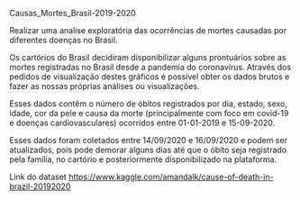 Causas_Mortes_Brasil-2019-2020

Realizar uma analise exploratória das ocorrências de mortes causadas por diferentes doenças no Brasil. 

Os cartórios do Brasil decidiram disponibilizar alguns prontuários sobre as mortes registradas no Brasil desde a pandemia do coronavírus. Através dos pedidos de visualização destes gráficos é possível obter os dados brutos e fazer as nossas próprias análises ou visualizações.

Esses dados contêm o número de óbitos registrados por dia, estado, sexo, idade, cor da pele e causa da morte (principalmente com foco em covid-19 e doenças cardiovasculares) ocorridos entre 01-01-2019 e 15-09-2020.

Esses dados foram coletados entre 14/09/2020 e 16/09/2020 e podem ser atualizados, pois pode demorar alguns dias até que o óbito seja registrado pela família, no cartório e posteriormente disponibilizado na plataforma.

Link do dataset
https://www.kaggle.com/amandalk/cause-of-death-in-brazil-20192020
